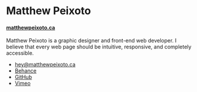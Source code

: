 # Matthew Peixoto

#### [matthewpeixoto.ca](http://matthewpeixoto.ca)

Matthew Peixoto is a graphic designer and front-end web developer. I believe that every web page should be intuitive, responsive, and completely accessible.

- [hey@matthewpeixoto.ca](mailto:hey@matthewpeixoto.ca)
- [Behance](https://www.behance.net/matthew-peixoto)
- [GitHub](https://github.com/matthewpeixoto)
- [Vimeo](https://vimeo.com/matthewpeixoto)
